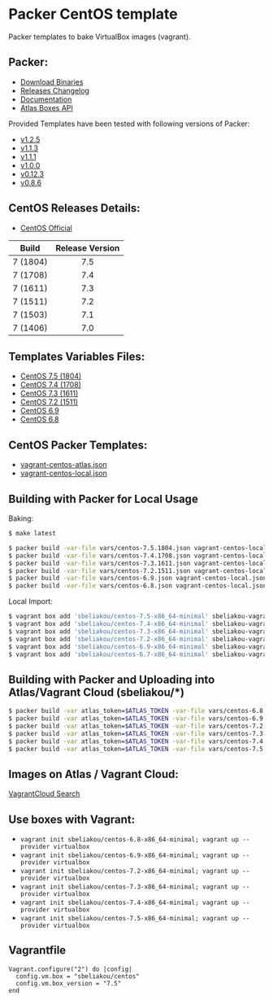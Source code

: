 Packer CentOS template
==============

Packer templates to bake VirtualBox images (vagrant).

Packer:
--------------
- [Download Binaries](https://releases.hashicorp.com/packer/)
- [Releases Changelog](https://github.com/hashicorp/packer/blob/v1.0.0/CHANGELOG.md)
- [Documentation](https://www.packer.io/docs/index.html)
- [Atlas Boxes API](https://atlas.hashicorp.com/help/api/vagrant/boxes)

Provided Templates have been tested with following versions of Packer:
- [v1.2.5](https://releases.hashicorp.com/packer/1.2.5/)
- [v1.1.3](https://releases.hashicorp.com/packer/1.1.1/)
- [v1.1.1](https://releases.hashicorp.com/packer/1.1.1/)
- [v1.0.0](https://releases.hashicorp.com/packer/1.0.0/)
- [v0.12.3](https://releases.hashicorp.com/packer/0.12.3/)
- [v0.8.6](https://releases.hashicorp.com/packer/0.8.6/)

CentOS Releases Details:
--------------
- [CentOS Official](https://wiki.centos.org/Download)

Build | Release Version |
| --| :--: |
7 (1804) | 7.5
7 (1708) | 7.4
7 (1611) | 7.3
7 (1511) | 7.2
7 (1503) | 7.1
7 (1406) | 7.0

Templates Variables Files:
--------------
- [CentOS 7.5 (1804)](vars/centos-7.5.1804.json)
- [CentOS 7.4 (1708)](vars/centos-7.4.1708.json)
- [CentOS 7.3 (1611)](vars/centos-7.3.1611.json)
- [CentOS 7.2 (1511)](vars/centos-7.2.1511.json)
- [CentOS 6.9](vars/centos-6.9.json)
- [CentOS 6.8](vars/centos-6.8.json)

CentOS Packer Templates:
--------------
- [vagrant-centos-atlas.json](vagrant-centos-atlas.json)
- [vagrant-centos-local.json](vagrant-centos-local.json)

Building with Packer for Local Usage
--------------

Baking:
```bash
$ make latest

$ packer build -var-file vars/centos-7.5.1804.json vagrant-centos-local.json
$ packer build -var-file vars/centos-7.4.1708.json vagrant-centos-local.json
$ packer build -var-file vars/centos-7.3.1611.json vagrant-centos-local.json
$ packer build -var-file vars/centos-7.2.1511.json vagrant-centos-local.json
$ packer build -var-file vars/centos-6.9.json vagrant-centos-local.json
$ packer build -var-file vars/centos-6.8.json vagrant-centos-local.json
```

Local Import:
```bash
$ vagrant box add 'sbeliakou/centos-7.5-x86_64-minimal' sbeliakou-vagrant-centos-7.5-x86_64-minimal.box
$ vagrant box add 'sbeliakou/centos-7.4-x86_64-minimal' sbeliakou-vagrant-centos-7.4-x86_64-minimal.box
$ vagrant box add 'sbeliakou/centos-7.3-x86_64-minimal' sbeliakou-vagrant-centos-7.3-x86_64-minimal.box
$ vagrant box add 'sbeliakou/centos-7.2-x86_64-minimal' sbeliakou-vagrant-centos-7.2-x86_64-minimal.box
$ vagrant box add 'sbeliakou/centos-6.9-x86_64-minimal' sbeliakou-vagrant-centos-6.9-x86_64-minimal.box
$ vagrant box add 'sbeliakou/centos-6.7-x86_64-minimal' sbeliakou-vagrant-centos-6.7-x86_64-minimal.box
```

Building with Packer and Uploading into Atlas/Vagrant Cloud (sbeliakou/*)
--------------

```bash
$ packer build -var atlas_token=$ATLAS_TOKEN -var-file vars/centos-6.8.json vagrant-centos-atlas.json
$ packer build -var atlas_token=$ATLAS_TOKEN -var-file vars/centos-6.9.json vagrant-centos-atlas.json
$ packer build -var atlas_token=$ATLAS_TOKEN -var-file vars/centos-7.2.1511.json vagrant-centos-atlas.json
$ packer build -var atlas_token=$ATLAS_TOKEN -var-file vars/centos-7.3.1611.json vagrant-centos-atlas.json
$ packer build -var atlas_token=$ATLAS_TOKEN -var-file vars/centos-7.4.1708.json vagrant-centos-atlas.json
$ packer build -var atlas_token=$ATLAS_TOKEN -var-file vars/centos-7.5.1804.json vagrant-centos-atlas.json
```

Images on Atlas / Vagrant Cloud:
--------------

[VagrantCloud Search](https://app.vagrantup.com/boxes/search?utf8=✓&sort=downloads&provider=&q=sbeliakou)

Use boxes with Vagrant:
--------------
- `vagrant init sbeliakou/centos-6.8-x86_64-minimal; vagrant up --provider virtualbox`
- `vagrant init sbeliakou/centos-6.9-x86_64-minimal; vagrant up --provider virtualbox`
- `vagrant init sbeliakou/centos-7.2-x86_64-minimal; vagrant up --provider virtualbox`
- `vagrant init sbeliakou/centos-7.3-x86_64-minimal; vagrant up --provider virtualbox`
- `vagrant init sbeliakou/centos-7.4-x86_64-minimal; vagrant up --provider virtualbox`
- `vagrant init sbeliakou/centos-7.5-x86_64-minimal; vagrant up --provider virtualbox`


Vagrantfile
--------------
```
Vagrant.configure("2") do |config|
  config.vm.box = "sbeliakou/centos"
  config.vm.box_version = "7.5"
end
```
